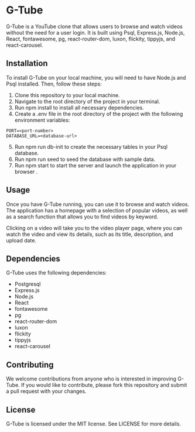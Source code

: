 # G-Tube
G-Tube is a YouTube clone that allows users to browse and watch videos without the need for a user login. It is built using Psql, Express.js, Node.js, React, fontawesome, pg, react-router-dom, luxon, flickity, tippyjs, and react-carousel.
## Installation
To install G-Tube on your local machine, you will need to have Node.js and Psql installed. Then, follow these steps:
1. Clone this repository to your local machine.
2. Navigate to the root directory of the project in your terminal.
3. Run npm install to install all necessary dependencies.
4. Create a .env file in the root directory of the project with the following environment variables:
```
PORT=<port-number>
DATABASE_URL=<database-url>
```
5. Run npm run db-init to create the necessary tables in your Psql database.
6. Run npm run seed to seed the database with sample data.
7. Run npm start to start the server and launch the application in your browser .

## Usage
Once you have G-Tube running, you can use it to browse and watch videos. The application has a homepage with a selection of popular videos, as well as a search function that allows you to find videos by keyword.

Clicking on a video will take you to the video player page, where you can watch the video and view its details, such as its title, description, and upload date.

## Dependencies

G-Tube uses the following dependencies:

- Postgresql
- Express.js
- Node.js
- React
- fontawesome
- pg
- react-router-dom
- luxon
- flickity
- tippyjs
- react-carousel

## Contributing

We welcome contributions from anyone who is interested in improving G-Tube. If you would like to contribute, please fork this repository and submit a pull request with your changes.

## License

G-Tube is licensed under the MIT license. See LICENSE for more details.



